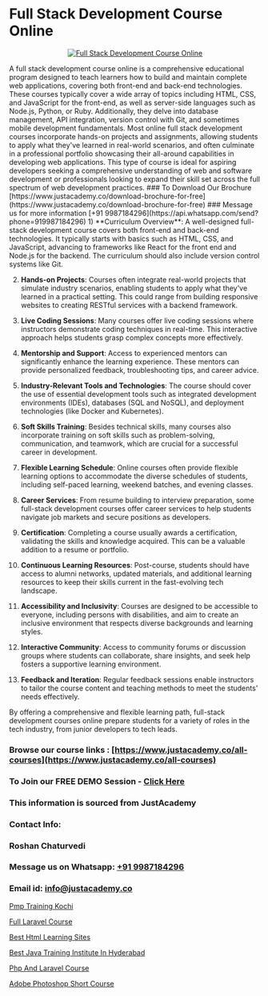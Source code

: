 # Full Stack Development Course Online

<p align="center">
  <a href="https://justacademy.co/program-detail/full-stack-web-development">
    <img src="https://justacademy.co/storage2/program_images/1704700371.webp" alt="Full Stack Development Course Online">
  </a>
</p>
A full stack development course online is a comprehensive educational program designed to teach learners how to build and maintain complete web applications, covering both front-end and back-end technologies. These courses typically cover a wide array of topics including HTML, CSS, and JavaScript for the front-end, as well as server-side languages such as Node.js, Python, or Ruby. Additionally, they delve into database management, API integration, version control with Git, and sometimes mobile development fundamentals. Most online full stack development courses incorporate hands-on projects and assignments, allowing students to apply what they've learned in real-world scenarios, and often culminate in a professional portfolio showcasing their all-around capabilities in developing web applications. This type of course is ideal for aspiring developers seeking a comprehensive understanding of web and software development or professionals looking to expand their skill set across the full spectrum of web development practices.
### To Download Our Brochure [https://www.justacademy.co/download-brochure-for-free](https://www.justacademy.co/download-brochure-for-free)
### Message us for more information [+91 9987184296](https://api.whatsapp.com/send?phone=919987184296)
1) **Curriculum Overview**: A well-designed full-stack development course covers both front-end and back-end technologies. It typically starts with basics such as HTML, CSS, and JavaScript, advancing to frameworks like React for the front end and Node.js for the backend. The curriculum should also include version control systems like Git.

2) **Hands-on Projects**: Courses often integrate real-world projects that simulate industry scenarios, enabling students to apply what they've learned in a practical setting. This could range from building responsive websites to creating RESTful services with a backend framework.

3) **Live Coding Sessions**: Many courses offer live coding sessions where instructors demonstrate coding techniques in real-time. This interactive approach helps students grasp complex concepts more effectively.

4) **Mentorship and Support**: Access to experienced mentors can significantly enhance the learning experience. These mentors can provide personalized feedback, troubleshooting tips, and career advice.

5) **Industry-Relevant Tools and Technologies**: The course should cover the use of essential development tools such as integrated development environments (IDEs), databases (SQL and NoSQL), and deployment technologies (like Docker and Kubernetes).

6) **Soft Skills Training**: Besides technical skills, many courses also incorporate training on soft skills such as problem-solving, communication, and teamwork, which are crucial for a successful career in development.

7) **Flexible Learning Schedule**: Online courses often provide flexible learning options to accommodate the diverse schedules of students, including self-paced learning, weekend batches, and evening classes.

8) **Career Services**: From resume building to interview preparation, some full-stack development courses offer career services to help students navigate job markets and secure positions as developers.

9) **Certification**: Completing a course usually awards a certification, validating the skills and knowledge acquired. This can be a valuable addition to a resume or portfolio.

10) **Continuous Learning Resources**: Post-course, students should have access to alumni networks, updated materials, and additional learning resources to keep their skills current in the fast-evolving tech landscape.

11) **Accessibility and Inclusivity**: Courses are designed to be accessible to everyone, including persons with disabilities, and aim to create an inclusive environment that respects diverse backgrounds and learning styles.

12) **Interactive Community**: Access to community forums or discussion groups where students can collaborate, share insights, and seek help fosters a supportive learning environment.

13) **Feedback and Iteration**: Regular feedback sessions enable instructors to tailor the course content and teaching methods to meet the students' needs effectively.

By offering a comprehensive and flexible learning path, full-stack development courses online prepare students for a variety of roles in the tech industry, from junior developers to tech leads.

### Browse our course links : [https://www.justacademy.co/all-courses](https://www.justacademy.co/all-courses) 
### To Join our FREE DEMO Session - [Click Here](https://www.justacademy.co/register-for-course-demo)


### This information is sourced from JustAcademy
### Contact Info:
### Roshan Chaturvedi
### Message us on Whatsapp: [+91 9987184296](https://api.whatsapp.com/send?phone=919987184296)
### Email id: [info@justacademy.co](mailto:info@justacademy.co)
                
[Pmp Training Kochi](https://www.linkedin.com/pulse/pmp-training-kochi-justacademy-houston-tyoaf?trackingId=f0h39V94uyh2oZU3Qqro6g%3D%3D&lipi=urn%3Ali%3Apage%3Ad_flagship3_company_admin%3BoeW%2FtgxJQVmhV5nxk7B2LA%3D%3D)

[Full Laravel Course](https://www.linkedin.com/pulse/full-laravel-course-justacademy-bay-area-kgirc?trackingId=79JLaIBSowsSSmfOzThlww%3D%3D&lipi=urn%3Ali%3Apage%3Ad_flagship3_company_admin%3BF16vFVlwTBq9N188C2SLQg%3D%3D)

[Best Html Learning Sites](https://medium.com/@surajvaishnav5015/best-html-learning-sites-85072558cd6d)

[Best Java Training Institute In Hyderabad](https://medium.com/@mistersumit961/best-java-training-institute-in-hyderabad-2a9927167e50)

[Php And Laravel Course](https://justacademyin.github.io/justacademy/php-and-laravel-course)

[Adobe Photoshop Short Course](https://justacademyin.github.io/justacademy/adobe-photoshop-short-course)

